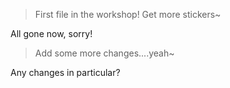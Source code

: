> First file in the workshop!
> Get more stickers~

All gone now, sorry!

> Add some more changes....yeah~

Any changes in particular?

